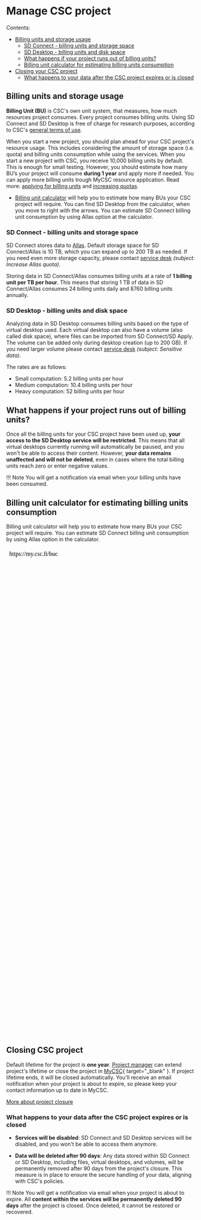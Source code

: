 
# Manage CSC project

Contents:

* [Billing units and storage usage](#billing-units-and-storage-usage)
    * [SD Connect - billing units and storage space](#sd-connect---billing-units-and-storage-space)
    * [SD Desktop - billing units and disk space](#sd-desktop---billing-units-and-disk-space)
    * [What happens if your project runs out of billing units?](#what-happens-if-your-project-runs-out-of-billing-units)
    * [Billing unit calculator for estimating billing units consumption](#billing-unit-calculator-for-estimating-billing-units-consumption)
* [Closing your CSC project](#closing-csc-project)
    * [What happens to your data after the CSC project expires or is closed](#what-happens-to-your-data-after-the-csc-project-expires-or-is-closed)



## Billing units and storage usage

**Billing Unit (BU)** is CSC's own unit system, that measures, how much resources project consumes. Every project consumes billing units. Using SD Connect and SD Desktop is free of charge for research purposes, according to CSC's [general terms of use](https://research.csc.fi/free-of-charge-use-cases).

When you start a new project, you should plan ahead for your CSC project's resource usage. This includes considering the amount of storage space (i.e. quota) and billing units consumption while using the services. When you start a new project with CSC, you receive 10,000 billing units by default. This is enough for small testing. However, you should estimate how many BU’s your project will consume **during 1 year** and apply more if needed. You can apply more billing units trough MyCSC resource application. Read more: [applying for billing units](../../accounts/how-to-apply-for-billing-units.md) and [increasing quotas](../../accounts/how-to-increase-disk-quotas.md#increasing-the-storage-capacity-in-allas).

* [Billing unit calculator](#billing-unit-calculator-for-estimating-billing-units-consumption) will help you to estimate how many BUs your CSC project will require. You can find SD Desktop from the calculator, when you move to right with the arrows. You can estimate SD Connect billing unit consumption by using Allas option at the calculator.

### SD Connect - billing units and storage space

SD Connect stores data to [Allas](../Allas/index.md). Default storage space for SD Connect/Allas is 10 TB, which you can expand up to 200 TB as needed. If you need even more storage capacity, please contact [service desk](../../support/contact.md) *(subject: Increase Allas quota)*. 

Storing data in SD Connect/Allas consumes billing units at a rate of **1 billing unit per TB per hour**. This means that storing 1 TB of data in SD Connect/Allas consumes 24 billing units daily and 8760 billing units annually.

### SD Desktop - billing units and disk space

Analyzing data in SD Desktop consumes billing units based on the type of virtual desktop used. Each virtual desktop can also have a volume (also called disk space), where files can be imported from SD Connect/SD Apply. The volume can be added only during desktop creation (up to 200 GB). If you need larger volume please contact [service desk](../../support/contact.md) *(subject: Sensitive data)*. 


The rates are as follows:

* Small computation: 5.2 billing units per hour
* Medium computation: 10.4 billing units per hour
* Heavy computation: 52 billing units per hour

## What happens if your project runs out of billing units?

Once all the billing units for your CSC project have been used up, **your access to the SD Desktop service will be restricted**. This means that all virtual desktops currently running will automatically be paused, and you won't be able to access their content. However, **your data remains unaffected and will not be deleted**, even in cases where the total billing units reach zero or enter negative values.

!!! Note 
    You will get a notification via email when your billing units have been consumed.
  



## Billing unit calculator for estimating billing units consumption

Billing unit calculator will help you to estimate how many BUs your CSC project will require. You can estimate SD Connect billing unit consumption by using Allas option in the calculator.

<iframe srcdoc="https://my.csc.fi/buc" style="width: 100%; height: 1300px; border: 0"></iframe>



## Closing CSC project

Default lifetime for the project is **one year**. [Project manager](sd-use-case-new-user-project-manager.md) can extend project's lifetime or close the project in [MyCSC](https://my.csc.fi){ target="_blank" }. If project lifetime ends, it will be closed automatically. You'll receive an email notification when your project is about to expire, so please keep your contact information up to date in MyCSC.

[More about project closure](../../accounts/how-to-manage-your-project.md#project-closure)

### What happens to your data after the CSC project expires or is closed

* **Services will be disabled**: SD Connect and SD Desktop services will be disabled, and you won't be able to access them anymore.

* **Data will be deleted after 90 days**: Any data stored within SD Connect or SD Desktop, including files, virtual desktops, and volumes, will be permanently removed after 90 days from the project's closure. This measure is in place to ensure the secure handling of your data, aligning with CSC's policies.

!!! Note
    You will get a notification via email when your project is about to expire. All **content within the services will be permanently deleted 90 days** after the project is closed. Once deleted, it cannot be restored or recovered.

